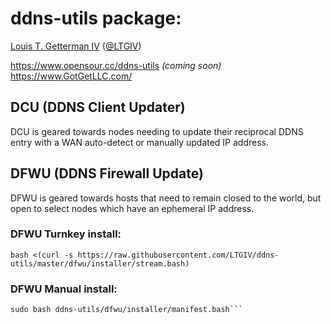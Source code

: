 # ddns-utils package:
[Louis T. Getterman IV](https://github.com/LTGIV) ([@LTGIV](https://twitter.com/LTGIV))

https://www.opensour.cc/ddns-utils *(coming soon)*  
https://www.GotGetLLC.com/

## DCU (DDNS Client Updater)
DCU is geared towards nodes needing to update their reciprocal DDNS entry with a WAN auto-detect or manually updated IP address.

## DFWU (DDNS Firewall Update)
DFWU is geared towards hosts that need to remain closed to the world, but open to select nodes which have an ephemeral IP address.  

### DFWU Turnkey install:
`bash <(curl -s https://raw.githubusercontent.com/LTGIV/ddns-utils/master/dfwu/installer/stream.bash)`

### DFWU Manual install:
```git clone https://github.com/LTGIV/ddns-utils.git  
sudo bash ddns-utils/dfwu/installer/manifest.bash```
